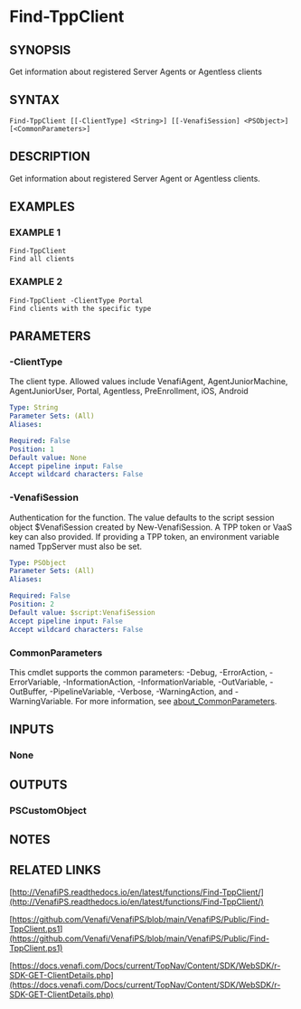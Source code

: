 # Find-TppClient

## SYNOPSIS
Get information about registered Server Agents or Agentless clients

## SYNTAX

```
Find-TppClient [[-ClientType] <String>] [[-VenafiSession] <PSObject>] [<CommonParameters>]
```

## DESCRIPTION
Get information about registered Server Agent or Agentless clients.

## EXAMPLES

### EXAMPLE 1
```
Find-TppClient
Find all clients
```

### EXAMPLE 2
```
Find-TppClient -ClientType Portal
Find clients with the specific type
```

## PARAMETERS

### -ClientType
The client type.
Allowed values include VenafiAgent, AgentJuniorMachine, AgentJuniorUser, Portal, Agentless, PreEnrollment, iOS, Android

```yaml
Type: String
Parameter Sets: (All)
Aliases:

Required: False
Position: 1
Default value: None
Accept pipeline input: False
Accept wildcard characters: False
```

### -VenafiSession
Authentication for the function.
The value defaults to the script session object $VenafiSession created by New-VenafiSession.
A TPP token or VaaS key can also provided.
If providing a TPP token, an environment variable named TppServer must also be set.

```yaml
Type: PSObject
Parameter Sets: (All)
Aliases:

Required: False
Position: 2
Default value: $script:VenafiSession
Accept pipeline input: False
Accept wildcard characters: False
```

### CommonParameters
This cmdlet supports the common parameters: -Debug, -ErrorAction, -ErrorVariable, -InformationAction, -InformationVariable, -OutVariable, -OutBuffer, -PipelineVariable, -Verbose, -WarningAction, and -WarningVariable. For more information, see [about_CommonParameters](http://go.microsoft.com/fwlink/?LinkID=113216).

## INPUTS

### None
## OUTPUTS

### PSCustomObject
## NOTES

## RELATED LINKS

[http://VenafiPS.readthedocs.io/en/latest/functions/Find-TppClient/](http://VenafiPS.readthedocs.io/en/latest/functions/Find-TppClient/)

[https://github.com/Venafi/VenafiPS/blob/main/VenafiPS/Public/Find-TppClient.ps1](https://github.com/Venafi/VenafiPS/blob/main/VenafiPS/Public/Find-TppClient.ps1)

[https://docs.venafi.com/Docs/current/TopNav/Content/SDK/WebSDK/r-SDK-GET-ClientDetails.php](https://docs.venafi.com/Docs/current/TopNav/Content/SDK/WebSDK/r-SDK-GET-ClientDetails.php)

